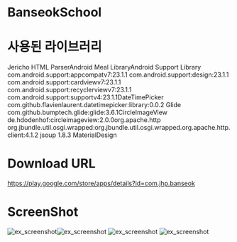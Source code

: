# BanseokSchool

# 사용된 라이브러리
Jericho HTML ParserAndroid Meal LibraryAndroid Support Library com.android.support:appcompatv7:23.1.1 com.android.support:design:23.1.1 com.android.support:cardviewv7:23.1.1 com.android.support:recyclerviewv7:23.1.1 com.android.support:supportv4:23.1.1DateTimePicker com.github.flavienlaurent.datetimepicker:library:0.0.2
Glide com.github.bumptech.glide:glide:3.6.1CircleImageView de.hdodenhof:circleimageview:2.0.0org.apache.http org.jbundle.util.osgi.wrapped:org.jbundle.util.osgi.wrapped.org.apache.http.client:4.1.2
jsoup 1.8.3
MaterialDesign
# Download URL
https://play.google.com/store/apps/details?id=com.jhp.banseok

# ScreenShot
![ex_screenshot](./unnamed.png)![ex_screenshot](./unnamed2.png)
![ex_screenshot](./unnamed3.png) ![ex_screenshot](./unnamed4.png)
